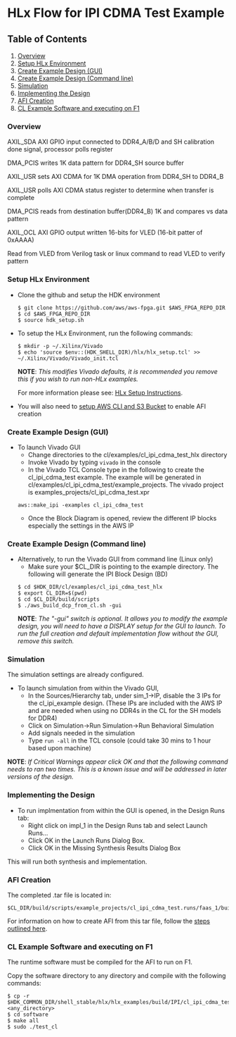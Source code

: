 # HLx Flow for IPI CDMA Test Example

## Table of Contents

1. [Overview](#overview)
2. [Setup HLx Environment](#env)
3. [Create Example Design (GUI)](#createbdgui)
4. [Create Example Design (Command line)](#createbd)
5. [Simulation](#sim)
6. [Implementing the Design](#impl)
7. [AFI Creation](#aficreation)
8. [CL Example Software and executing on F1](#swf1)

<a name="overview"></a>
### Overview

AXIL_SDA AXI GPIO input connected to DDR4_A/B/D and SH calibration done signal, processor polls register

DMA_PCIS writes 1K data pattern for DDR4_SH source buffer

AXIL_USR sets AXI CDMA for 1K DMA operation from DDR4_SH to DDR4_B

AXIL_USR polls AXI CDMA status register to determine when transfer is complete

DMA_PCIS reads from destination buffer(DDR4_B) 1K and compares vs data pattern

AXIL_OCL AXI GPIO output written 16-bits for VLED (16-bit patter of 0xAAAA)

Read from VLED from Verilog task or linux command to read VLED to verify pattern

<a name="env"></a>
### Setup HLx Environment

* Clone the github and setup the HDK environment
   ```
   $ git clone https://github.com/aws/aws-fpga.git $AWS_FPGA_REPO_DIR
   $ cd $AWS_FPGA_REPO_DIR
   $ source hdk_setup.sh
   ```
* To setup the HLx Environment, run the following commands:
   ```
   $ mkdir -p ~/.Xilinx/Vivado
   $ echo 'source $env::(HDK_SHELL_DIR)/hlx/hlx_setup.tcl' >> ~/.Xilinx/Vivado/Vivado_init.tcl
   ```
   **NOTE**: *This modifies Vivado defaults, it is recommended you remove this if you wish to run non-HLx examples.* 
   
   For more information please see: [HLx Setup Instructions](../../../../hdk/docs/IPI_GUI_Vivado_Setup.md).

* You will also need to [setup AWS CLI and S3 Bucket](../../../../SDAccel/docs/Setup_AWS_CLI_and_S3_Bucket.md) to enable AFI creation

<a name="createbdgui"></a>
### Create Example Design (GUI)

* To launch Vivado GUI
   * Change directories to the cl/examples/cl_ipi_cdma_test_hlx directory
   * Invoke Vivado by typing `vivado` in the console
   * In the Vivado TCL Console type in the following to create the cl_ipi_cdma_test example. The example will be generated in cl/examples/cl_ipi_cdma_test/example_projects. The vivado project is examples_projects/cl_ipi_cdma_test.xpr
   ```
   aws::make_ipi -examples cl_ipi_cdma_test
   ```
   * Once the Block Diagram is opened, review the different IP blocks especially the settings in the AWS IP

<a name="createbd"></a>
### Create Example Design (Command line)

* Alternatively, to run the Vivado GUI from command line (Linux only)
   * Make sure your $CL_DIR is pointing to the example directory. The following will generate the IPI Block Design (BD)
   ```
   $ cd $HDK_DIR/cl/examples/cl_ipi_cdma_test_hlx
   $ export CL_DIR=$(pwd)
   $ cd $CL_DIR/build/scripts
   $ ./aws_build_dcp_from_cl.sh -gui
   ```    
   **NOTE**: *The "-gui" switch is optional. It allows you to modify the example design, you will need to have a DISPLAY setup for the GUI to launch. To run the full creation and default implementation flow without the GUI, remove this switch.*

<a name="sim"></a>
### Simulation

The simulation settings are already configured.

* To launch simulation from within the Vivado GUI, 
   * In the Sources/Hierarchy tab, under sim_1->IP, disable the 3 IPs for the cl_ipi_example design. (These IPs are included with the AWS IP and are needed when using no DDR4s in the CL for the SH models for DDR4)
   * Click on Simulation->Run Simulation->Run Behavioral Simulation
   * Add signals needed in the simulation
   * Type `run -all` in the TCL console (could take 30 mins to 1 hour based upon machine)

**NOTE**: *If Critical Warnings appear click OK and that the following command needs to ran two times. This is a known issue and will be addressed in later versions of the design.*

<a name="impl"></a>
### Implementing the Design

* To run implmentation from within the GUI is opened, in the Design Runs tab:
   * Right click on impl\_1 in the Design Runs tab and select Launch Runs…
   * Click OK in the Launch Runs Dialog Box.
   * Click OK in the Missing Synthesis Results Dialog Box

This will run both synthesis and implementation.

<a name="aficreation"></a>
### AFI Creation

The completed .tar file is located in: 
```
$CL_DIR/build/scripts/example_projects/cl_ipi_cdma_test.runs/faas_1/build/checkpoints/to_aws/<timestamp>.Developer_CL.tar  
```
For information on how to create AFI from this tar file, follow the [steps outlined here](../README.md#3-submit-the-design-checkpoint-to-aws-to-create-the-afi).

<a name="swf1"></a>
### CL Example Software and executing on F1

The runtime software must be compiled for the AFI to run on F1.

Copy the software directory to any directory and compile with the following commands:
```
$ cp -r $HDK_COMMON_DIR/shell_stable/hlx/hlx_examples/build/IPI/cl_ipi_cdma_test/software <any_directory>
$ cd software
$ make all
$ sudo ./test_cl
```
